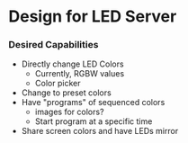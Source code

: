 # Design for LED Server

### Desired Capabilities
+ Directly change LED Colors
  + Currently, RGBW values
  + Color picker
+ Change to preset colors
+ Have "programs" of sequenced colors
  + images for colors?
  + Start program at a specific time
+ Share screen colors and have LEDs mirror
